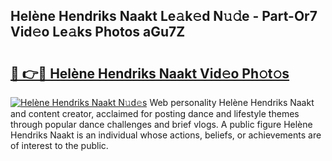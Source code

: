 ## Helène Hendriks Naakt Le𝚊k𝚎d N𝚞𝚍e - Part-Or7 Vid𝚎o Le𝚊ks Photos aGu7Z

# <h2><a href="http://fb53ou.evod.top/?m=Hel%c3%a8ne+Hendriks+Naakt">🔗 👉🔴 Helène Hendriks Naakt Vid𝚎o Ph𝚘t𝚘s</a></h2>

[![Helène Hendriks Naakt N𝚞d𝚎s](https://i.imgur.com/8V9OHl7.gif)](http://fb53ou.evod.top/?m=Hel%c3%a8ne+Hendriks+Naakt)
Web personality Helène Hendriks Naakt and content creator, acclaimed for posting dance and lifestyle themes through popular dance challenges and brief vlogs. A public figure Helène Hendriks Naakt is an individual whose actions, beliefs, or achievements are of interest to the public. 
